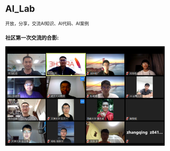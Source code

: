 # AI_Lab
开放，分享，交流AI知识、AI代码、AI案例

### 社区第一次交流的合影:
![Photo1](./team_photos/AI_community-1.png?raw=true)
